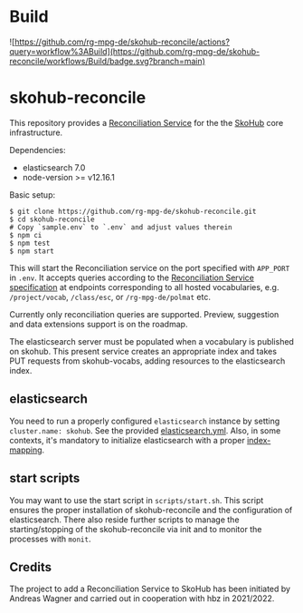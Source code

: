 # Build

![https://github.com/rg-mpg-de/skohub-reconcile/actions?query=workflow%3ABuild](https://github.com/rg-mpg-de/skohub-reconcile/workflows/Build/badge.svg?branch=main)

# skohub-reconcile

This repository provides a [Reconciliation Service](https://reconciliation-api.github.io/specs/latest/)
for the the [SkoHub](http://skohub.io) core infrastructure.

Dependencies:

- elasticsearch 7.0
- node-version >= v12.16.1

Basic setup:

    $ git clone https://github.com/rg-mpg-de/skohub-reconcile.git
    $ cd skohub-reconcile
    # Copy `sample.env` to `.env` and adjust values therein
    $ npm ci
    $ npm test
    $ npm start

This will start the Reconciliation service on the port specified with `APP_PORT` in `.env`. It accepts
queries according to the [Reconciliation Service specification](https://reconciliation-api.github.io/specs/latest/)
at endpoints corresponding to all hosted vocabularies, e.g. `/project/vocab`, `/class/esc`, or `/rg-mpg-de/polmat` etc.

Currently only reconciliation queries are supported. Preview, suggestion and data extensions support is on the roadmap.

The elasticsearch server must be populated when a vocabulary is published on skohub. This present service creates an
appropriate index and takes PUT requests from skohub-vocabs, adding resources to the elasticsearch index.

## elasticsearch
You need to run a properly configured `elasticsearch` instance by
setting `cluster.name: skohub`. See the provided [elasticsearch.yml](scripts/etc/elasticsearch/elasticsearch.yml). Also, in some contexts, it's mandatory to initialize elasticsearch with a proper [index-mapping](scripts/elasticsearch-mappings.json).

## start scripts
You may want to use the start script in `scripts/start.sh`. This script ensures the proper
installation of skohub-reconcile and the configuration of elasticsearch. There also reside
further scripts to manage the starting/stopping of the skohub-reconcile via init and to
monitor the processes with `monit`.

## Credits
The project to add a Reconciliation Service to SkoHub has been initiated by Andreas Wagner and carried out in cooperation with hbz in 2021/2022.

